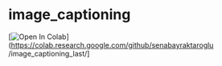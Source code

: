 # image_captioning
[![Open In Colab](https://colab.research.google.com/assets/colab-badge.svg)](https://colab.research.google.com/github/senabayraktaroglu
/image_captioning_last/]
